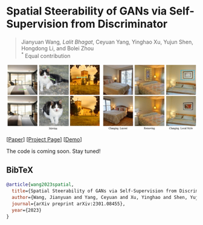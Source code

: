 # Spatial Steerability of GANs via Self-Supervision from Discriminator

> Jianyuan Wang<sup>*</sup>, Lalit Bhagat<sup>*</sup>, Ceyuan Yang, Yinghao Xu, Yujun Shen, Hongdong Li, and Bolei Zhou <br>
> <sup>*</sup> Equal contribution <br>

![image](./docs/assets/Manipulation.png)

[[Paper](https://arxiv.org/pdf/2301.08455.pdf)]
[[Project Page](https://genforce.github.io/SpatialGAN/)]
[[Demo](https://genforce.github.io/SpatialGAN/)]

The code is coming soon. Stay tuned!


## BibTeX

```bibtex
@article{wang2023spatial,
  title={Spatial Steerability of GANs via Self-Supervision from Discriminator},
  author={Wang, Jianyuan and Yang, Ceyuan and Xu, Yinghao and Shen, Yujun and Li, Hongdong and Zhou, Bolei},
  journal={arXiv preprint arXiv:2301.08455},
  year={2023}
}
```

